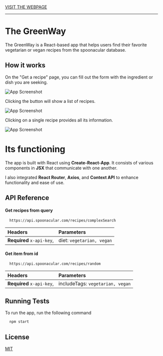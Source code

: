 
[VISIT THE WEBPAGE](https://veg-recipes-founder.netlify.app/)

***

# The GreenWay

The GreenWay is a React-based app that helps users find their favorite vegetarian or vegan recipes from the spoonacular database.

## How it works

On the "Get a recipe" page, you can fill out the form with the ingredient or dish you are seeking.

![App Screenshot](https://i.postimg.cc/MpzKQbxp/Screenshot-2024-09-13-164734.png)

Clicking the button will show a list of recipes.

![App Screenshot](https://i.postimg.cc/gkxkqkLf/Screenshot-2024-09-13-170543.png)

Clicking on a single recipe provides all its information.

![App Screenshot](https://i.postimg.cc/Prbp8qGT/Screenshot-2024-09-13-170730.png)

# Its functioning

The app is built with React using **Create-React-App**. It consists of various components in **JSX** that communicate with one another.

I also integrated **React Router**, **Axios**, and **Context API** to enhance functionality and ease of use.
## API Reference

#### Get recipes from query

```http
  https://api.spoonacular.com/recipes/complexSearch
```

| Headers | Parameters |
| :-------- | :------- |
| **Required** `x-api-key`, | diet: `vegetarian, vegan`|

#### Get item from id

```http
  https://api.spoonacular.com/recipes/random
```

| Headers | Parameters |
| :-------- | :------- |
| **Required** `x-api-key`, | includeTags: `vegetarian, vegan`| 


## Running Tests

To run the app, run the following command

```bash
  npm start
```


## License

[MIT](https://choosealicense.com/licenses/mit/)

